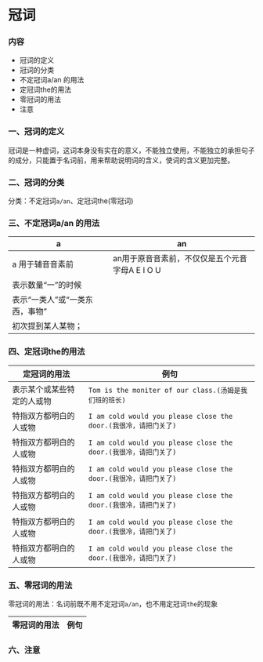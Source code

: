 # 冠词

### 内容

- 冠词的定义
- 冠词的分类
- 不定冠词a/an 的用法
- 定冠词the的用法
- 零冠词的用法
- 注意

### 一、冠词的定义

冠词是一种虚词，这词本身没有实在的意义，不能独立使用，不能独立的承担句子的成分，只能置于名词前，用来帮助说明词的含义，使词的含义更加完整。

### 二、冠词的分类

分类：不定冠词`a/an`、定冠词the(零冠词)

### 三、不定冠词a/an 的用法

a | an
---|---
a 用于辅音音素前 | an用于原音音素前，不仅仅是五个元音字母A E I O U
表示数量“一”的时候 | 
表示“一类人”或“一类东西，事物” | 
初次提到某人某物； | 

### 四、定冠词the的用法

定冠词的用法 | 例句
---|---
表示某个或某些特定的人或物 | `Tom is the moniter of our class.(汤姆是我们班的班长)`
特指双方都明白的人或物 | `I am cold would you please close the door.(我很冷，请把门关了)`
特指双方都明白的人或物 | `I am cold would you please close the door.(我很冷，请把门关了)`
特指双方都明白的人或物 | `I am cold would you please close the door.(我很冷，请把门关了)`
特指双方都明白的人或物 | `I am cold would you please close the door.(我很冷，请把门关了)`
特指双方都明白的人或物 | `I am cold would you please close the door.(我很冷，请把门关了)`
特指双方都明白的人或物 | `I am cold would you please close the door.(我很冷，请把门关了)`

### 五、零冠词的用法

零冠词的用法：名词前既不用不定冠词`a/an`，也不用定冠词`the`的现象

零冠词的用法 | 例句
---|---

### 六、注意

